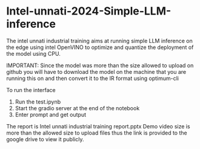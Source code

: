 # Intel-unnati-2024-Simple-LLM-inference
The intel unnati industrial training aims at running simple LLM inference on the edge using intel OpenVINO to optimize and quantize the deployment of the model using CPU.

IMPORTANT: Since the model was more than the size allowed to upload on github you will have to download the model on the machine that you are running this on and then convert it to the IR format using optimum-cli

To run the interface

1) Run the test.ipynb
2) Start the gradio server at the end of the notebook
3) Enter prompt and get output

The report is Intel unnati industrial training report.pptx
Demo video size is more than the allowed size to upload files thus the link is provided to the google drive to view it publicly.

